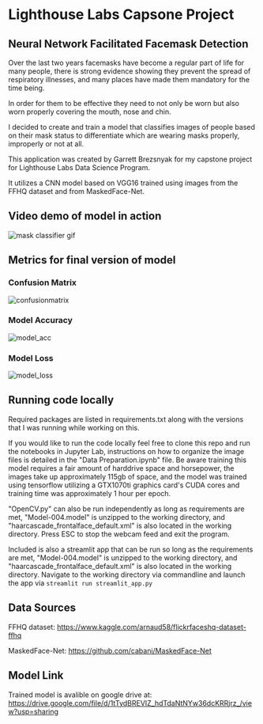 # Lighthouse Labs Capsone Project
## Neural Network Facilitated Facemask Detection

Over the last two years facemasks have become a regular part of life for many people, there is strong evidence showing they prevent the spread of respiratory illnesses, and many places have made them mandatory for the time being.

In order for them to be effective they need to not only be worn but also worn properly covering the mouth, nose and chin.

I decided to create and train a model that classifies images of people based on their mask status to differentiate which are wearing masks properly, improperly or not at all.

This application was created by Garrett Brezsnyak for my capstone project for Lighthouse Labs Data Science Program.

It utilizes a CNN model based on VGG16 trained using images from the FFHQ dataset and from MaskedFace-Net.

## Video demo of model in action
![mask classifier gif](https://user-images.githubusercontent.com/30278033/136102353-bf83a7f8-19ac-494d-a2bd-087e9610da75.gif)

## Metrics for final version of model
### Confusion Matrix
![confusionmatrix](https://user-images.githubusercontent.com/30278033/136100821-753dc9b4-52e8-4b8f-ac6f-ee24e63da075.png)
### Model Accuracy
![model_acc](https://user-images.githubusercontent.com/30278033/136100833-3fe37747-87af-4c2d-8ccd-837d80db0b21.png)
### Model Loss
![model_loss](https://user-images.githubusercontent.com/30278033/136100889-4961a70d-985b-44f6-b3ce-71e51f815fe6.png)


## Running code locally
Required packages are listed in requirements.txt along with the versions that I was running while working on this.

If you would like to run the code locally feel free to clone this repo and run the notebooks in Jupyter Lab, instructions on how to organize the image files is detailed in the "Data Preparation.ipynb" file. Be aware training this model requires a fair amount of harddrive space and horsepower, the images take up approximately 115gb of space, and the model was trained using tensorflow utilizing a GTX1070ti graphics card's CUDA cores and training time was approximately 1 hour per epoch.

"OpenCV.py" can also be run independently as long as requirements are met, "Model-004.model" is unzipped to the working directory, and "haarcascade_frontalface_default.xml" is also located in the working directory. Press ESC to stop the webcam feed and exit the program.

Included is also a streamlit app that can be run so long as the requirements are met, "Model-004.model" is unzipped to the working directory, and "haarcascade_frontalface_default.xml" is also located in the working directory. Navigate to the working directory via commandline and launch the app via ```streamlit run streamlit_app.py```

## Data Sources

FFHQ dataset: https://www.kaggle.com/arnaud58/flickrfaceshq-dataset-ffhq

MaskedFace-Net: https://github.com/cabani/MaskedFace-Net

## Model Link

Trained model is avalible on google drive at: https://drive.google.com/file/d/1tTydBREVIZ_hdTdaNtNYw36dcKRRjrz_/view?usp=sharing
